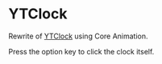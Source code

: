 # YTClock

Rewrite of [YTClock](http://yutaka.tsutano.com/projects/ytclock/) using Core
Animation.

Press the option key to click the clock itself.
